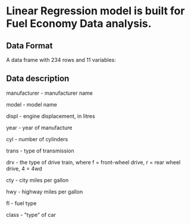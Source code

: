 # Linear Regression model is built for Fuel Economy Data analysis.

## Data Format
A data frame with 234 rows and 11 variables:

## Data description

manufacturer - manufacturer name

model - model name

displ - engine displacement, in litres

year - year of manufacture

cyl - number of cylinders

trans - type of transmission

drv - the type of drive train, where f = front-wheel drive, r = rear wheel drive, 4 = 4wd

cty - city miles per gallon

hwy - highway miles per gallon

fl - fuel type

class - "type" of car

